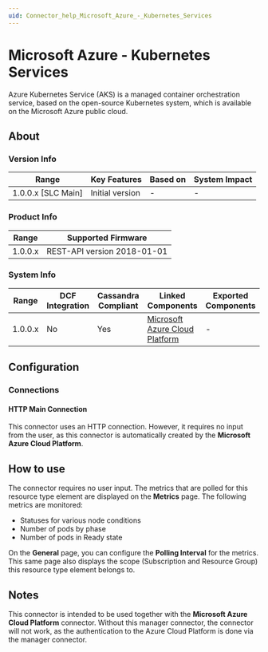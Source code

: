 ```yaml
---
uid: Connector_help_Microsoft_Azure_-_Kubernetes_Services
---
```


# Microsoft Azure - Kubernetes Services

Azure Kubernetes Service (AKS) is a managed container orchestration service, based on the open-source Kubernetes system, which is available on the Microsoft Azure public cloud.

## About

### Version Info

| **Range**            | **Key Features** | **Based on** | **System Impact** |
|----------------------|------------------|--------------|-------------------|
| 1.0.0.x \[SLC Main\] | Initial version  | \-           | \-                |

### Product Info

| **Range** | **Supported Firmware**      |
|-----------|-----------------------------|
| 1.0.0.x   | REST-API version 2018-01-01 |

### System Info

| **Range** | **DCF Integration** | **Cassandra Compliant** | **Linked Components**                                                   | **Exported Components** |
|-----------|---------------------|-------------------------|-------------------------------------------------------------------------|-------------------------|
| 1.0.0.x   | No                  | Yes                     | [Microsoft Azure Cloud Platform](xref:Connector_help_Microsoft_Azure) | \-                      |

## Configuration

### Connections

#### HTTP Main Connection

This connector uses an HTTP connection. However, it requires no input from the user, as this connector is automatically created by the **Microsoft Azure Cloud Platform**.

## How to use

The connector requires no user input. The metrics that are polled for this resource type element are displayed on the **Metrics** page. The following metrics are monitored:

- Statuses for various node conditions
- Number of pods by phase
- Number of pods in Ready state

On the **General** page, you can configure the **Polling Interval** for the metrics. This same page also displays the scope (Subscription and Resource Group) this resource type element belongs to.

## Notes

This connector is intended to be used together with the **Microsoft Azure Cloud Platform** connector. Without this manager connector, the connector will not work, as the authentication to the Azure Cloud Platform is done via the manager connector.
